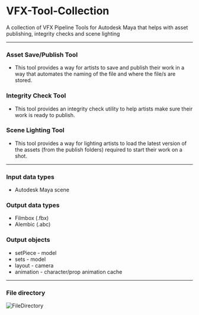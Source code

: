 # VFX-Tool-Collection
A collection of VFX Pipeline Tools for Autodesk Maya that helps with asset publishing,  integrity checks and scene lighting

---
### Asset Save/Publish Tool
- This tool provides a way for artists to save and publish their work in a way that
automates the naming of the file and where the file/s are stored.

### Integrity Check Tool
- This tool provides an integrity check utility to help artists make sure their work is
ready to publish.

### Scene Lighting Tool
- This tool provides a way for lighting artists to load the latest version of the assets
(from the publish folders) required to start their work on a shot.

---
### Input data types
- Autodesk Maya scene

### Output data types
- Filmbox (.fbx)
- Alembic (.abc)

### Output objects
- setPiece - model
- sets - model
- layout - camera
- animation - character/prop animation cache
  
---
### File directory
![FileDirectory](https://github.com/Wenorter/VFX-Tool-Collection/assets/44455243/9a58db9f-e4fd-4c48-9b12-e51764ac8cf0)
